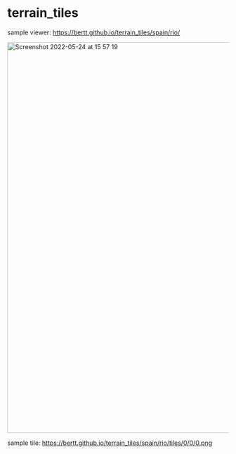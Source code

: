# terrain_tiles

sample viewer: https://bertt.github.io/terrain_tiles/spain/rio/

<img width="891" alt="Screenshot 2022-05-24 at 15 57 19" src="https://user-images.githubusercontent.com/538812/170053449-4ab363bd-1ae9-4e97-af9b-34c512c0a75c.png">


sample tile: https://bertt.github.io/terrain_tiles/spain/rio/tiles/0/0/0.png

